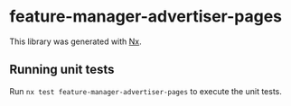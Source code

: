 # feature-manager-advertiser-pages

This library was generated with [Nx](https://nx.dev).

## Running unit tests

Run `nx test feature-manager-advertiser-pages` to execute the unit tests.
